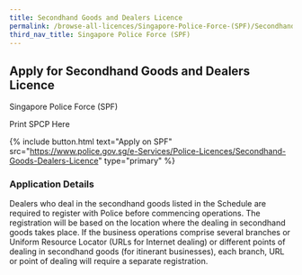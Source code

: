 ```yaml
---
title: Secondhand Goods and Dealers Licence
permalink: /browse-all-licences/Singapore-Police-Force-(SPF)/Secondhand-Goods-and-Dealers-Licence
third_nav_title: Singapore Police Force (SPF)
---
```


## Apply for Secondhand Goods and Dealers Licence

Singapore Police Force (SPF)

Print SPCP Here

{% include button.html text="Apply on SPF" src="https://www.police.gov.sg/e-Services/Police-Licences/Secondhand-Goods-Dealers-Licence" type="primary" %}

### Application Details
<p>Dealers who deal in the secondhand goods listed in the Schedule are required to register with Police before commencing operations. The registration will be based on the location where the dealing in secondhand goods takes place. If the business operations comprise several branches or Uniform Resource Locator (URLs for Internet dealing) or different points of dealing in secondhand goods (for itinerant businesses), each branch, URL or point of dealing will require a separate registration.</p>

